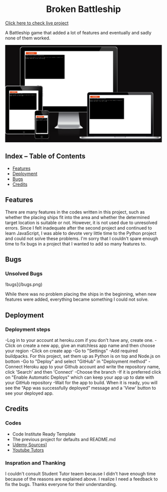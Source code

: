 <h1 align="center">Broken Battleship </h1>

[Click here to check live project](https://broken-battleship-9b1b7c940597.herokuapp.com/)

A Battleship game that added a lot of features and eventually and sadly none of them worked.

![responsive](/battleship.png)


## Index – Table of Contents
* [Features](#features)
* [Deployment](#deployment)
* [Bugs](#bugs)
* [Credits](#credits)
  

## Features

There are many features in the codes written in this project, such as whether the placing ships fit into the area and whether the determined target location is suitable or not. However, it is not used due to unresolved errors. Since I felt inadequate after the second project and continued to learn JavaScript, I was able to devote very little time to the Python project and could not solve these problems. I'm sorry that I couldn't spare enough time to fix bugs in a project that I wanted to add so many features to.

## Bugs

### Unsolved Bugs

!bugs](/bugs.png)

While there was no problem placing the ships in the beginning, when new features were added, everything became something I could not solve.

## Deployment

### Deployment steps

-Log in to your account at heroku.com if you don't have any, create one.
-Click on create a new app, give an matchless app name and then choose your region
-Click on create app
-Go to "Settings"
-Add required buildpacks. For this project, set them up as Python is on top and Node.js on bottom
-Go to "Deploy" and select "GitHub" in "Deployment method"
-Connect Heroku app to your Github account and write the repository name, click 'Search' and then 'Connect'
-Choose the branch
-If it is preferred click on "Enable Automatic Deploys" which can keep your app up to date with your GitHub repository
-Wait for the app to build. When it is ready, you will see the “App was successfully deployed” message and a 'View' button to see your deployed app.

    
## Credits

### Codes   
- Code Institute Ready Template
- The previous project for defaults and README.md
- [Udemy Sources]([https://www.udemy.com/course/sifirdan-ileri-seviyeye-python/)]
- [Youtube Tutors]([https://www.youtube.com/@emkademy])



### Inspration and Thanking
I couldn't consult Student Tutor teaem because I didn't have enough time because of the reasons are explained above. I realize I need a feedback to fix the bugs. Thanks everyone for their understanding.



